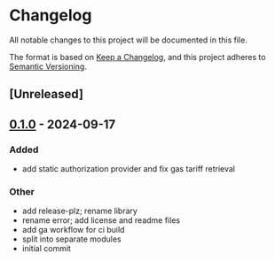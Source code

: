 # Changelog

All notable changes to this project will be documented in this file.

The format is based on [Keep a Changelog](https://keepachangelog.com/en/1.0.0/),
and this project adheres to [Semantic Versioning](https://semver.org/spec/v2.0.0.html).

## [Unreleased]

## [0.1.0](https://github.com/rars/n3rgy_consumer_api_client/releases/tag/v0.1.0) - 2024-09-17

### Added

- add static authorization provider and fix gas tariff retrieval

### Other

- add release-plz; rename library
- rename error; add license and readme files
- add ga workflow for ci build
- split into separate modules
- initial commit
